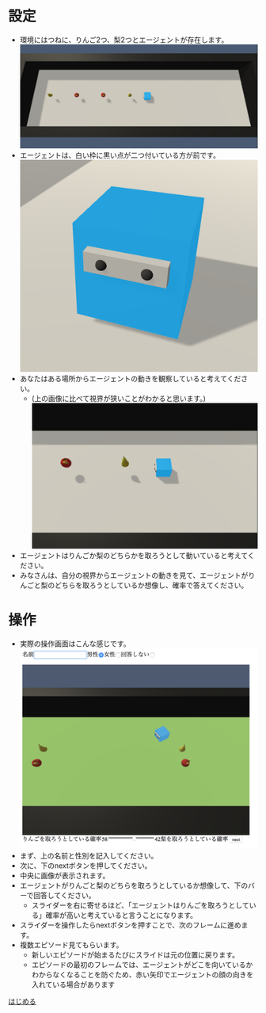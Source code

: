 # 設定
- 環境にはつねに、りんご2つ、梨2つとエージェントが存在します。
![環境全体](imgs/whole.png)
- エージェントは、白い枠に黒い点が二つ付いている方が前です。
![エージェント](imgs/agent.png)
- あなたはある場所からエージェントの動きを観察していると考えてください。
  - (上の画像に比べて視界が狭いことがわかると思います。)
![あなたの視界](imgs/human-perspective.png)
- エージェントはりんごか梨のどちらかを取ろうとして動いていると考えてください。
- みなさんは、自分の視界からエージェントの動きを見て、エージェントがりんごと梨のどちらを取ろうとしているか想像し、確率で答えてください。

# 操作
- 実際の操作画面はこんな感じです。
![操作画面](imgs/zentai.png)
- まず、上の名前と性別を記入してください。
- 次に、下のnextボタンを押してください。
- 中央に画像が表示されます。
- エージェントがりんごと梨のどちらを取ろうとしているか想像して、下のバーで回答してください。
  - スライダーを右に寄せるほど、「エージェントはりんごを取ろうとしている」確率が高いと考えていると言うことになります。
- スライダーを操作したらnextボタンを押すことで、次のフレームに進めます。
- 複数エピソード見てもらいます。
  - 新しいエピソードが始まるたびにスライドは元の位置に戻ります。
  - エピソードの最初のフレームでは、エージェントがどこを向いているかわからなくなることを防ぐため、赤い矢印でエージェントの顔の向きを入れている場合があります

[はじめる](test2.html)
